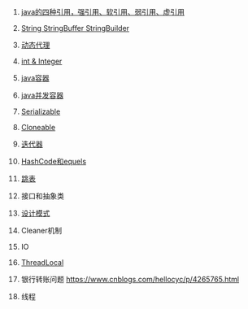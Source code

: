 1. [java的四种引用，强引用、软引用、弱引用、虚引用](https://github.com/wangjunjie0817/code/blob/master/javaDemo/src/main/java/com/wang/code/RefDemo.java)

2. [String StringBuffer StringBuilder](https://github.com/wangjunjie0817/code/blob/master/javaDemo/src/main/java/com/wang/code/StringDemo.java)

3. [动态代理](https://github.com/wangjunjie0817/code/blob/master/javaDemo/src/main/java/com/wang/code/ProxyDemo.java)

4. [int & Integer](https://github.com/wangjunjie0817/code/blob/master/javaDemo/src/main/java/com/wang/code/IntegerDemo.java)

5. [java容器](https://github.com/wangjunjie0817/note/blob/master/java/containersNote.md)

6. [java并发容器](https://github.com/wangjunjie0817/note/blob/master/java/concurrentContainersNote.md)
   
6. [Serializable](https://github.com/wangjunjie0817/note/blob/master/java/serializableNote.md)

7. [Cloneable](https://github.com/wangjunjie0817/note/blob/master/java/cloneable.md)

8. [迭代器](https://github.com/wangjunjie0817/code/blob/master/javaDemo/src/main/java/com/wang/code/IteratorDemo.java)

9. [HashCode和equels](https://github.com/wangjunjie0817/note/blob/master/java/equalsNote.md)

10. [跳表](https://github.com/wangjunjie0817/note/blob/master/java/ConcurrentSkipListMapNote.md)

11. 接口和抽象类

12. [设计模式](https://github.com/wangjunjie0817/code/blob/master/javaDemo/src/main/java/com/wang/code/designPatterns/package-info.java)

13. Cleaner机制

14. IO

15. [ThreadLocal](https://github.com/wangjunjie0817/note/blob/master/java/ThreadLocalNote.md)

16. 银行转账问题      https://www.cnblogs.com/hellocyc/p/4265765.html

17. 线程
